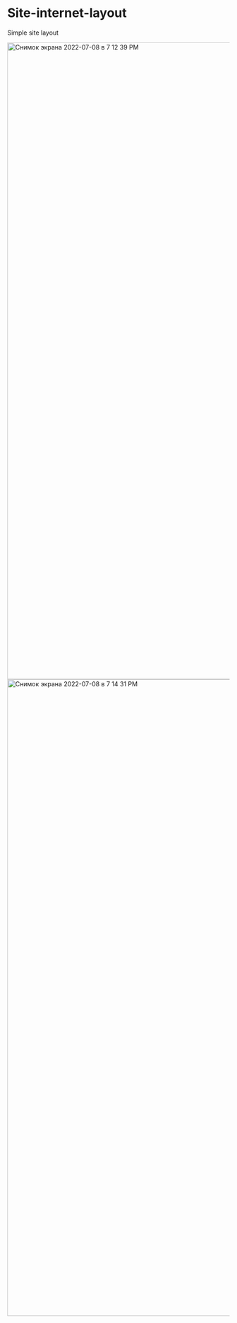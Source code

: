# Site-internet-layout
Simple site layout

<img width="1440" alt="Снимок экрана 2022-07-08 в 7 12 39 PM" src="https://user-images.githubusercontent.com/91781655/178030811-83859e5c-493e-48fe-9e91-cebf2f2a7812.png">

<img width="1440" alt="Снимок экрана 2022-07-08 в 7 14 31 PM" src="https://user-images.githubusercontent.com/91781655/178030918-05a10db1-9559-4ffe-8d24-ea7a04569c18.png">
